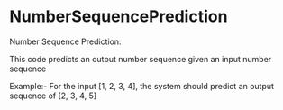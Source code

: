 # NumberSequencePrediction

Number Sequence Prediction:

This code predicts an output number sequence given an input number sequence

Example:- For the input [1, 2, 3, 4], the system should predict an output sequence of [2, 3, 4, 5]
